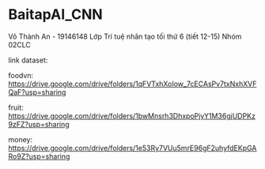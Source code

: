 # BaitapAI_CNN
Võ Thành An - 19146148
Lớp Trí tuệ nhân tạo tối thứ 6 (tiết 12-15)
Nhóm 02CLC


link dataset:

  foodvn: https://drive.google.com/drive/folders/1qFVTxhXoIow_7cECAsPv7txNxhXVFQaF?usp=sharing
  
  fruit: https://drive.google.com/drive/folders/1bwMnsrh3DhxpoPjyY1M36gjUDPKz9zFZ?usp=sharing
  
  money: https://drive.google.com/drive/folders/1e53Ry7VUu5mrE96gF2uhyfdEKpGARo9Z?usp=sharing
